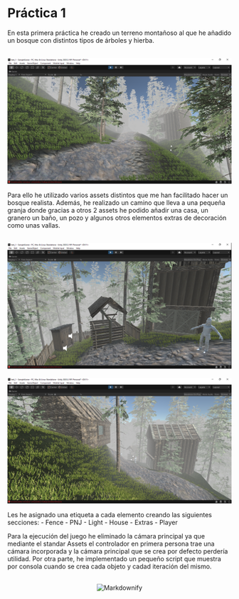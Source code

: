 # Práctica 1


En esta primera práctica he creado un terreno montañoso al que he añadido un bosque con distintos tipos de árboles y hierba.
<div align="center">
  <br>
  <img src="img/img_03.png" alt="Markdownify">
</div>

Para ello he utilizado varios assets distintos que me han facilitado hacer un bosque realista. Además, he realizado un camino que lleva a una pequeña granja donde gracias a otros 2 assets he podido añadir una casa, un granero un baño, un pozo y algunos otros elementos extras de decoración como unas vallas. 
<div align="center">
  <br>
  <img src="img/img_01.png" alt="Markdownify">
</div>
<div align="center">
  <br>
  <img src="img/img_02.png" alt="Markdownify">
</div>

Les he asignado una etiqueta a cada elemento creando las siguientes secciones:
	- Fence
	- PNJ
	- Light
	- House
	- Extras
	- Player

Para la ejecución del juego he eliminado la cámara principal ya que mediante el standar Assets el controlador en primera persona trae una cámara incorporada y la cámara principal que se crea por defecto perdería utilidad. Por otra parte, he implementado un pequeño script que muestra por consola cuando se crea cada objeto y cadad iteración del mismo.
<div align="center">
  <br>
  <img src="img/Animation.gif" alt="Markdownify">
</div>

